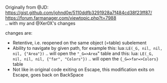 Originally from @JD:
<br />
https://gist.github.com/johnd0e/5110ddfb3291928a7f484cd38f23ff87/
<br />
https://forum.farmanager.com/viewtopic.php?t=7988
<br />
.. with my and @Xer0X's changes

changes are:
* Retentive, i.e. reopened on the same object (=table) subelement
* Ability to navigate by given path, 
for example this:
lua`:LE(_G, nil, nil, nil, {"Area"})`
.. will open the `"_G=>Area`" table
and this:
lua: `LE(_G, nil, nil, nil, {"far", "Colors"})`
.. will open the `{_G=>far=>Colors}` table
* Not like in original code exiting on Escape, 
this modification exits on Escape, goes back on BackSpace

